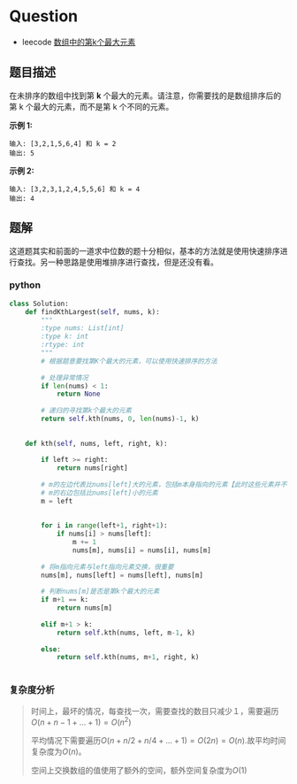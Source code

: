 # Question

- leecode [数组中的第k个最大元素](https://leetcode-cn.com/problems/kth-largest-element-in-an-array/)

## 题目描述

在未排序的数组中找到第 **k** 个最大的元素。请注意，你需要找的是数组排序后的第 k 个最大的元素，而不是第 k 个不同的元素。

**示例 1:**

```
输入: [3,2,1,5,6,4] 和 k = 2
输出: 5

```

**示例 2:**

```
输入: [3,2,3,1,2,4,5,5,6] 和 k = 4
输出: 4
```

## 题解

这道题其实和前面的一道求中位数的题十分相似，基本的方法就是使用快速排序进行查找。另一种思路是使用堆排序进行查找，但是还没有看。

### python 

```python
class Solution:
    def findKthLargest(self, nums, k):
        """
        :type nums: List[int]
        :type k: int
        :rtype: int
        """
        # 根据题意要找第K个最大的元素，可以使用快速排序的方法
        
        # 处理异常情况
        if len(nums) < 1:
            return None
        
        # 递归的寻找第k个最大的元素
        return self.kth(nums, 0, len(nums)-1, k)
    
    
    def kth(self, nums, left, right, k):
        
        if left >= right:
            return nums[right]
        
        # m的左边代表比nums[left]大的元素，包括m本身指向的元素【此时这些元素并不包括nums[left]本身】
        # m的右边包括比nums[left]小的元素
        m = left
        
        
        for i in range(left+1, right+1):
            if nums[i] > nums[left]:
                m += 1
                nums[m], nums[i] = nums[i], nums[m]
        
        # 将m指向元素与left指向元素交换，很重要
        nums[m], nums[left] = nums[left], nums[m]
        
        # 判断nums[m]是否是第k个最大的元素
        if m+1 == k:
            return nums[m]
        
        elif m+1 > k:
            return self.kth(nums, left, m-1, k)
        
        else:
            return self.kth(nums, m+1, right, k)
            
```

### 复杂度分析

> 时间上，最坏的情况，每查找一次，需要查找的数目只减少１，需要遍历$O(n+n-1+...+1)=O(n^2)$
>
> 平均情况下需要遍历$O(n+n/2+n/4+...+1)=O(2n)=O(n)$.故平均时间复杂度为$O(n)$。
>
> 空间上交换数组的值使用了额外的空间，额外空间复杂度为$O(1)$

